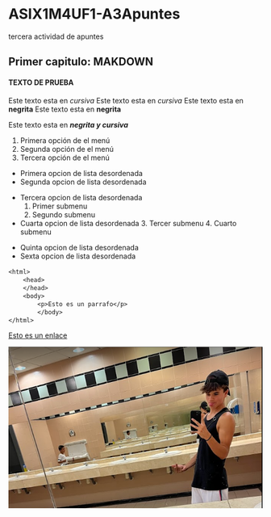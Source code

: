 # ASIX1M4UF1-A3Apuntes
tercera actividad de apuntes

## Primer capitulo: MAKDOWN
#### TEXTO  DE PRUEBA


Este texto esta en *cursiva*
Este texto esta en _cursiva_
Este texto esta en **negrita**
Este texto esta en __negrita__

Este texto esta en **_negrita y cursiva_**


1. Primera opción de el menú
2. Segunda opción de el menú 
3. Tercera opción de el menú


* Primera opcion de lista desordenada
* Segunda opcion de lista desordenada
- Tercera opcion de lista desordenada
    1. Primer submenu
    2. Segundo submenu
- Cuarta opcion de lista desordenada
    3. Tercer submenu
    4. Cuarto submenu
+ Quinta  opcion de lista desordenada
+ Sexta opcion de lista desordenada



```
<html>
    <head>
    </head>
    <body>
        <p>Esto es un parrafo</p>
        </body>
</html>
```
[Esto es un enlace](http://joan23.fje.edu "Enlace a la web del cole")

![Esto es una imagen](https://github.com/MarcosJesuites/ASIX1M4UF1-A3Apuntes/blob/main/foto.png
 "titulo opcional para la imagen")
